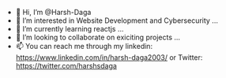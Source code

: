 - 👋 Hi, I’m @Harsh-Daga
- 👀 I’m interested in Website Development and Cybersecurity ...
- 🌱 I’m currently learning reactjs ...
- 💞️ I’m looking to collaborate on exiciting projects ...
- 📫 You can reach me through my linkedin: https://www.linkedin.com/in/harsh-daga2003/ or Twitter: https://twitter.com/harshsdaga

<!---
Harsh-Daga/Harsh-Daga is a ✨ special ✨ repository because its `README.md` (this file) appears on your GitHub profile.
You can click the Preview link to take a look at your changes.
--->
